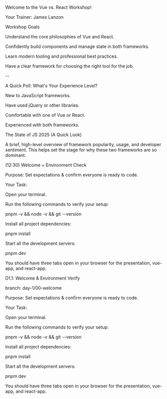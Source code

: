 Welcome to the Vue vs. React Workshop!

Your Trainer: James Lanzon

Workshop Goals

Understand the core philosophies of Vue and React.

Confidently build components and manage state in both frameworks.

Learn modern tooling and professional best practices.

Have a clear framework for choosing the right tool for the job.

--

A Quick Poll: What's Your Experience Level?

New to JavaScript frameworks.

Have used jQuery or other libraries.

Comfortable with one of Vue or React.

Experienced with both frameworks.

The State of JS 2025 (A Quick Look)

A brief, high-level overview of framework popularity, usage, and developer sentiment. This helps set the stage for why these two frameworks are so dominant.

(12:30) Welcome + Environment Check

Purpose: Set expectations & confirm everyone is ready to code.

Your Task:

Open your terminal.

Run the following commands to verify your setup:

pnpm -v && node -v && git --version


Install all project dependencies:

pnpm install


Start all the development servers:

pnpm dev


You should have three tabs open in your browser for the presentation, vue-app, and react-app.


D1.1: Welcome & Environment Verify

branch: day-1/00-welcome

Purpose: Set expectations & confirm everyone is ready to code.

Your Task:

Open your terminal.

Run the following commands to verify your setup:

pnpm -v && node -v && git --version


Install all project dependencies:

pnpm install


Start all the development servers:

pnpm dev


You should have three tabs open in your browser for the presentation, vue-app, and react-app.
